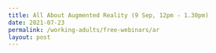 ```yaml
---
title: All About Augmented Reality (9 Sep, 12pm - 1.30pm)
date: 2021-07-23
permalink: /working-adults/free-webinars/ar
layout: post
---
```




